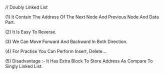 // Doubly Linked List

(1) It Contain The Address Of The Next Node And Previous Node And Data Part. 

(2) It Is Easy To Reverse.

(3) We Can Move Forward And Backward In Both Direction. 

(4) For Practise You Can Perform Insert, Delete...

(5) Disadvantage :- It Has Extra Block To Store Address As Compare To Singly Linked List. 





















